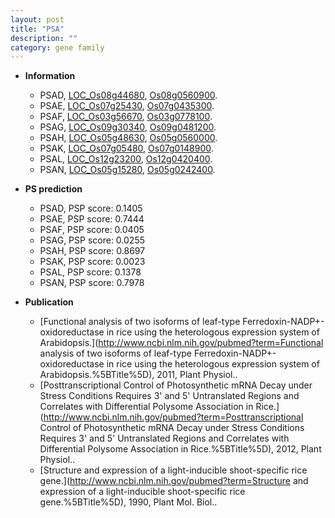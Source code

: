 ```yaml
---
layout: post
title: "PSA"
description: ""
category: gene family
---
```


* **Information**  
    + PSAD, [LOC_Os08g44680](http://rice.uga.edu/cgi-bin/ORF_infopage.cgi?orf=LOC_Os08g44680), [Os08g0560900](http://rapdb.dna.affrc.go.jp/viewer/gbrowse_details/irgsp1?name=Os08g0560900).
    + PSAE, [LOC_Os07g25430](http://rice.uga.edu/cgi-bin/ORF_infopage.cgi?orf=LOC_Os07g25430), [Os07g0435300](http://rapdb.dna.affrc.go.jp/viewer/gbrowse_details/irgsp1?name=Os07g0435300).
    + PSAF, [LOC_Os03g56670](http://rice.uga.edu/cgi-bin/ORF_infopage.cgi?orf=LOC_Os03g56670), [Os03g0778100](http://rapdb.dna.affrc.go.jp/viewer/gbrowse_details/irgsp1?name=Os03g0778100).
    + PSAG, [LOC_Os09g30340](http://rice.uga.edu/cgi-bin/ORF_infopage.cgi?orf=LOC_Os09g30340), [Os09g0481200](http://rapdb.dna.affrc.go.jp/viewer/gbrowse_details/irgsp1?name=Os09g0481200).
    + PSAH, [LOC_Os05g48630](http://rice.uga.edu/cgi-bin/ORF_infopage.cgi?orf=LOC_Os05g48630), [Os05g0560000](http://rapdb.dna.affrc.go.jp/viewer/gbrowse_details/irgsp1?name=Os05g0560000).
    + PSAK, [LOC_Os07g05480](http://rice.uga.edu/cgi-bin/ORF_infopage.cgi?orf=LOC_Os07g05480), [Os07g0148900](http://rapdb.dna.affrc.go.jp/viewer/gbrowse_details/irgsp1?name=Os07g0148900).
    + PSAL, [LOC_Os12g23200](http://rice.uga.edu/cgi-bin/ORF_infopage.cgi?orf=LOC_Os12g23200), [Os12g0420400](http://rapdb.dna.affrc.go.jp/viewer/gbrowse_details/irgsp1?name=Os12g0420400).
    + PSAN, [LOC_Os05g15280](http://rice.uga.edu/cgi-bin/ORF_infopage.cgi?orf=LOC_Os05g15280), [Os05g0242400](http://rapdb.dna.affrc.go.jp/viewer/gbrowse_details/irgsp1?name=Os05g0242400).

* **PS prediction**
    + PSAD, PSP score: 0.1405
    + PSAE, PSP score: 0.7444
    + PSAF, PSP score: 0.0405
    + PSAG, PSP score: 0.0255
    + PSAH, PSP score: 0.8697
    + PSAK, PSP score: 0.0023
    + PSAL, PSP score: 0.1378
    + PSAN, PSP score: 0.7978

* **Publication**  
    + [Functional analysis of two isoforms of leaf-type Ferredoxin-NADP+-oxidoreductase in rice using the heterologous expression system of Arabidopsis.](http://www.ncbi.nlm.nih.gov/pubmed?term=Functional analysis of two isoforms of leaf-type Ferredoxin-NADP+-oxidoreductase in rice using the heterologous expression system of Arabidopsis.%5BTitle%5D), 2011, Plant Physiol..
    + [Posttranscriptional Control of Photosynthetic mRNA Decay under Stress Conditions Requires 3' and 5' Untranslated Regions and Correlates with Differential Polysome Association in Rice.](http://www.ncbi.nlm.nih.gov/pubmed?term=Posttranscriptional Control of Photosynthetic mRNA Decay under Stress Conditions Requires 3' and 5' Untranslated Regions and Correlates with Differential Polysome Association in Rice.%5BTitle%5D), 2012, Plant Physiol..
    + [Structure and expression of a light-inducible shoot-specific rice gene.](http://www.ncbi.nlm.nih.gov/pubmed?term=Structure and expression of a light-inducible shoot-specific rice gene.%5BTitle%5D), 1990, Plant Mol. Biol..


